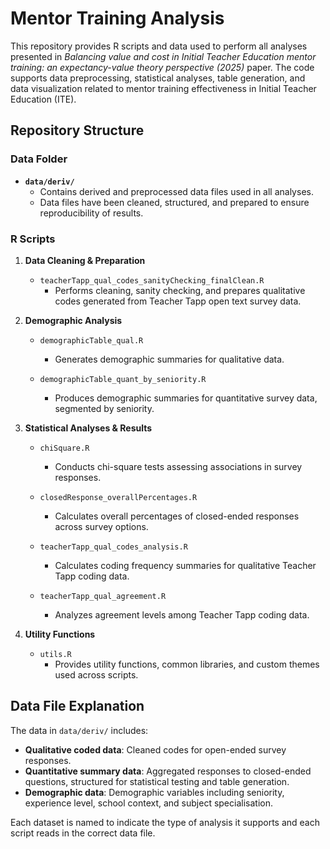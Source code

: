 # Mentor Training Analysis

This repository provides R scripts and data used to perform all analyses presented in *Balancing value and cost in Initial Teacher Education mentor training: an expectancy-value theory perspective (2025)* paper. The code supports data preprocessing, statistical analyses, table generation, and data visualization related to mentor training effectiveness in Initial Teacher Education (ITE).

## Repository Structure

### Data Folder
- **`data/deriv/`**
  - Contains derived and preprocessed data files used in all analyses.
  - Data files have been cleaned, structured, and prepared to ensure reproducibility of results.

### R Scripts

1. **Data Cleaning & Preparation**
   - `teacherTapp_qual_codes_sanityChecking_finalClean.R`
     - Performs cleaning, sanity checking, and prepares qualitative codes generated from Teacher Tapp open text survey data.

2. **Demographic Analysis**
   - `demographicTable_qual.R`
     - Generates demographic summaries for qualitative data.

   - `demographicTable_quant_by_seniority.R`
     - Produces demographic summaries for quantitative survey data, segmented by seniority.

3. **Statistical Analyses & Results**
   - `chiSquare.R`
     - Conducts chi-square tests assessing associations in survey responses.

   - `closedResponse_overallPercentages.R`
     - Calculates overall percentages of closed-ended responses across survey options.

   - `teacherTapp_qual_codes_analysis.R`
     - Calculates coding frequency summaries for qualitative Teacher Tapp coding data.

   - `teacherTapp_qual_agreement.R`
     - Analyzes agreement levels among Teacher Tapp coding data.

4. **Utility Functions**
   - `utils.R`
     - Provides utility functions, common libraries, and custom themes used across scripts.

## Data File Explanation

The data in `data/deriv/` includes:
- **Qualitative coded data**: Cleaned codes for open-ended survey responses.
- **Quantitative summary data**: Aggregated responses to closed-ended questions, structured for statistical testing and table generation.
- **Demographic data**: Demographic variables including seniority, experience level, school context, and subject specialisation.

Each dataset is named to indicate the type of analysis it supports and each script reads in the correct data file.
